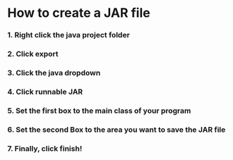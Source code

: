 # How to create a JAR file

### 1. Right click the java project folder

### 2. Click export

### 3. Click the java dropdown

### 4. Click runnable JAR

### 5. Set the first box to the main class of your program

### 6. Set the second Box to the area you want to save the JAR file

### 7. Finally, click finish!
